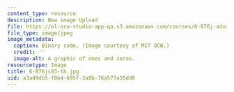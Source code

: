 ```yaml
---
content_type: resource
description: New image Upload
file: https://ol-ocw-studio-app-qa.s3.amazonaws.com/courses/6-876j-advanced-topics-in-cryptography-spring-2003/a3a49db5f0b4695f3a0b76a577a35dd0_6-876js03-th.jpg
file_type: image/jpeg
image_metadata:
  caption: Binary code. (Image courtesy of MIT OCW.)
  credit: ''
  image-alt: A graphic of ones and zeros.
resourcetype: Image
title: 6-876js03-th.jpg
uid: a3a49db5-f0b4-695f-3a0b-76a577a35dd0
---
```

